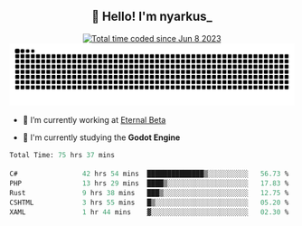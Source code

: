 <h2 align="center">👋 Hello! I'm nyarkus_</h2>
<p align="center">
  <a href="https://wakatime.com/@8f9aa332-6725-4e00-a5d9-b2317a4b74a6">
    <img src="https://wakatime.com/badge/user/8f9aa332-6725-4e00-a5d9-b2317a4b74a6.svg" alt="Total time coded since Jun 8 2023" />
  </a>
  <br>
  <img src = "https://github.com/nyarkus/nyarkus/blob/output/github-snake-dark.svg">
</p>

- 🔭 I’m currently working at [Eternal Beta](https://github.com/Kacianoki/Eternal-Beta)
<!--- 💬 Ask me about **nothing :<**-->
- 🌱 I'm currently studying the **Godot Engine**

<!--START_SECTION:waka-->

```fs
Total Time: 75 hrs 37 mins

C#                42 hrs 54 mins  ██████████████▒░░░░░░░░░░   56.73 %
PHP               13 hrs 29 mins  ████▒░░░░░░░░░░░░░░░░░░░░   17.83 %
Rust              9 hrs 38 mins   ███▒░░░░░░░░░░░░░░░░░░░░░   12.75 %
CSHTML            3 hrs 55 mins   █▒░░░░░░░░░░░░░░░░░░░░░░░   05.20 %
XAML              1 hr 44 mins    ▓░░░░░░░░░░░░░░░░░░░░░░░░   02.30 %
```

<!--END_SECTION:waka-->

